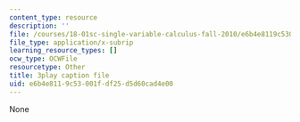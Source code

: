 ```yaml
---
content_type: resource
description: ''
file: /courses/18-01sc-single-variable-calculus-fall-2010/e6b4e8119c53001fdf25d5d60cad4e00_1RLctDS2hUQ.srt
file_type: application/x-subrip
learning_resource_types: []
ocw_type: OCWFile
resourcetype: Other
title: 3play caption file
uid: e6b4e811-9c53-001f-df25-d5d60cad4e00
---
```

None

